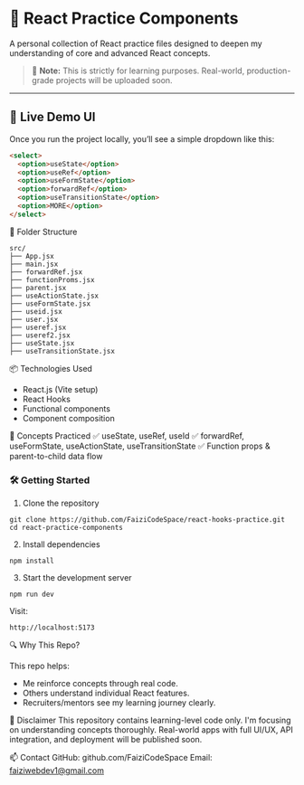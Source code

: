 # 🧠 React Practice Components

A personal collection of React practice files designed to deepen my understanding of core and advanced React concepts.

> 📌 **Note:** This is strictly for learning purposes. Real-world, production-grade projects will be uploaded soon.

---

## 🚀 Live Demo UI

Once you run the project locally, you’ll see a simple dropdown like this:

```html
<select>
  <option>useState</option>
  <option>useRef</option>
  <option>useFormState</option>
  <option>forwardRef</option>
  <option>useTransitionState</option>
  <option>MORE</option>
</select>
```
📁 Folder Structure
```
src/
├── App.jsx              
├── main.jsx           
├── forwardRef.jsx
├── functionProms.jsx
├── parent.jsx
├── useActionState.jsx
├── useFormState.jsx
├── useid.jsx
├── user.jsx
├── useref.jsx
├── useref2.jsx
├── useState.jsx
├── useTransitionState.jsx
```

📦 Technologies Used
- React.js (Vite setup)
- React Hooks
- Functional components
- Component composition

🧪 Concepts Practiced
✅ useState, useRef, useId
✅ forwardRef, useFormState, useActionState, useTransitionState
✅ Function props & parent-to-child data flow

### 🛠️ Getting Started
1. Clone the repository
```
git clone https://github.com/FaiziCodeSpace/react-hooks-practice.git
cd react-practice-components
```
2. Install dependencies
```
npm install
``` 
3. Start the development server
```
npm run dev
```
Visit: 
```
http://localhost:5173
```

🔍 Why This Repo?

This repo helps:
- Me reinforce concepts through real code.
- Others understand individual React features.
- Recruiters/mentors see my learning journey clearly.

📌 Disclaimer
This repository contains learning-level code only. I'm focusing on understanding concepts thoroughly.
Real-world apps with full UI/UX, API integration, and deployment will be published soon.

📫 Contact
GitHub: github.com/FaiziCodeSpace
Email: faiziwebdev1@gmail.com
